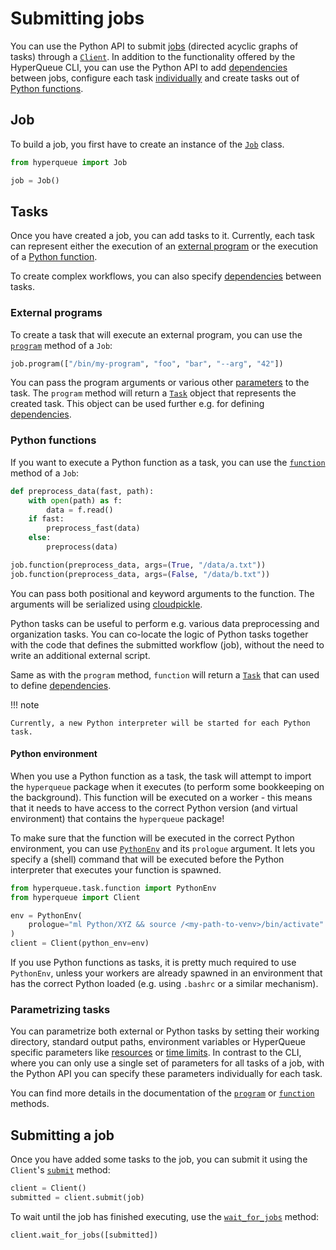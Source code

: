 # Submitting jobs
You can use the Python API to submit [jobs](../jobs/jobs.md) (directed acyclic graphs of tasks)
through a [`Client`](hyperqueue.client.Client). In addition to the functionality offered by the
HyperQueue CLI, you can use the Python API to add [dependencies](dependencies.md) between jobs,
configure each task [individually](#parametrizing-tasks) and create tasks out of
[Python functions](#python-functions).

## Job
To build a job, you first have to create an instance of the [`Job`](hyperqueue.job.Job) class.

```python
from hyperqueue import Job

job = Job()
```

## Tasks
Once you have created a job, you can add tasks to it. Currently, each task can represent either
the execution of an [external program](#external-programs) or the execution of a
[Python function](#python-functions).

To create complex workflows, you can also specify [dependencies](dependencies.md) between tasks.

### External programs
To create a task that will execute an external program, you can use the
[`program`](hyperqueue.job.Job#f_program) method of a `Job`:

```python
job.program(["/bin/my-program", "foo", "bar", "--arg", "42"])
```

You can pass the program arguments or various other [parameters](#parametrizing-tasks) to the task.
The `program` method will return a [`Task`](hyperqueue.task.task.Task) object that represents the
created task. This object can be used further e.g. for defining [dependencies](dependencies.md).

### Python functions
If you want to execute a Python function as a task, you can use the
[`function`](hyperqueue.job.Job#f_function) method of a `Job`:

```python
def preprocess_data(fast, path):
    with open(path) as f:
        data = f.read()
    if fast:
        preprocess_fast(data)
    else:
        preprocess(data)

job.function(preprocess_data, args=(True, "/data/a.txt"))
job.function(preprocess_data, args=(False, "/data/b.txt"))
```

You can pass both positional and keyword arguments to the function. The arguments will be serialized
using [cloudpickle](https://github.com/cloudpipe/cloudpickle).

Python tasks can be useful to perform e.g. various data preprocessing and organization tasks. You can
co-locate the logic of Python tasks together with the code that defines the submitted workflow (job),
without the need to write an additional external script.

Same as with the `program` method, `function` will return a [`Task`](hyperqueue.task.task.Task)
that can used to define [dependencies](dependencies.md).

!!! note

    Currently, a new Python interpreter will be started for each Python task.

#### Python environment
When you use a Python function as a task, the task will attempt to import the `hyperqueue` package
when it executes (to perform some bookkeeping on the background). This function will be executed on
a worker - this means that it needs to have access to the correct Python version (and virtual environment)
that contains the `hyperqueue` package!

To make sure that the function will be executed in the correct Python environment, you can use
[`PythonEnv`](hyperqueue.task.function.PythonEnv) and its `prologue` argument. It lets you specify
a (shell) command that will be executed before the Python interpreter that executes your
function is spawned.

```python
from hyperqueue.task.function import PythonEnv
from hyperqueue import Client

env = PythonEnv(
    prologue="ml Python/XYZ && source /<my-path-to-venv>/bin/activate"
)
client = Client(python_env=env)
```

If you use Python functions as tasks, it is pretty much required to use `PythonEnv`, unless your
workers are already spawned in an environment that has the correct Python loaded (e.g. using `.bashrc`
or a similar mechanism).

### Parametrizing tasks
You can parametrize both external or Python tasks by setting their working directory, standard
output paths, environment variables or HyperQueue specific parameters like
[resources](../jobs/resources.md) or [time limits](../jobs/jobs.md#time-management). In contrast to
the CLI, where you can only use a single set of parameters for all tasks of a job, with the Python
API you can specify these parameters individually for each task.

You can find more details in the documentation of the [`program`](hyperqueue.job.Job#f_program) or
[`function`](hyperqueue.job.Job#f_function) methods.

## Submitting a job
Once you have added some tasks to the job, you can submit it using the `Client`'s
[`submit`](hyperqueue.client.Client#f_submit) method:

```python
client = Client()
submitted = client.submit(job)
```

To wait until the job has finished executing, use the
[`wait_for_jobs`](hyperqueue.client.Client#f_wait_for_jobs) method:

```python
client.wait_for_jobs([submitted])
```

